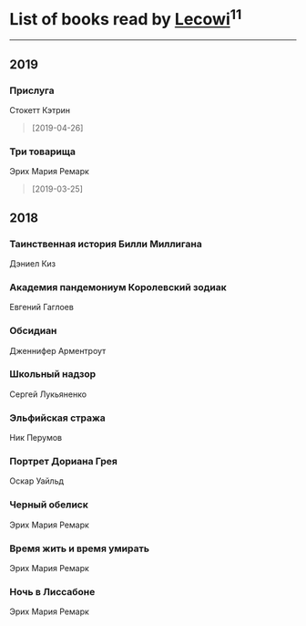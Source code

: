 # List of books read by [Lecowi](https://vk.com/lecowi)<sup>11</sup>
---

## 2019

### Прислуга
Стокетт Кэтрин
> [2019-04-26] 


### Три товарища
Эрих Мария Ремарк
> [2019-03-25] 



## 2018

### Таинственная история Билли Миллигана
Дэниел Киз


### Академия пандемониум Королевский зодиак
Евгений Гаглоев


### Обсидиан
Дженнифер Арментроут


### Школьный надзор
Сергей Лукьяненко


### Эльфийская стража
Ник Перумов


### Портрет Дориана Грея
Оскар Уайльд


### Черный обелиск
Эрих Мария Ремарк


### Время жить и время умирать
Эрих Мария Ремарк


### Ночь в Лиссабоне
Эрих Мария Ремарк



